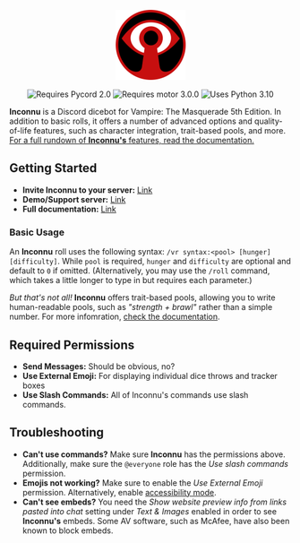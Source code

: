 <p align="center">
  <img src="images/inconnu_logo.png" alt="Inconnu Dicebot" width=125 height=125 />
</p>

<p align="center">
  <img src="https://img.shields.io/badge/Pycord-2.0-blue" alt="Requires Pycord 2.0" />
  <img src="https://img.shields.io/badge/motor-3.0.0-yellow" alt="Requires motor 3.0.0" />
  <img src="https://img.shields.io/badge/python-3.10-green" alt="Uses Python 3.10" />
</p>

**Inconnu** is a Discord dicebot for Vampire: The Masquerade 5th Edition. In addition to basic rolls, it offers a number of advanced options and quality-of-life features, such as character integration, trait-based pools, and more. [For a full rundown of **Inconnu's** features, read the documentation.](https://www.inconnu.app)

## Getting Started

* **Invite Inconnu to your server:** [Link](https://discord.com/api/oauth2/authorize?client_id=882409882119196704&permissions=2147747840&scope=bot%20applications.commands)
* **Demo/Support server:** [Link](https://discord.gg/QHnCdSPeEE)
* **Full documentation:** [Link](https://www.inconnu.app/#/)

### Basic Usage

An **Inconnu** roll uses the following syntax: `/vr syntax:<pool> [hunger] [difficulty]`. While `pool` is required, `hunger` and `difficulty` are optional and default to `0` if omitted. (Alternatively, you may use the `/roll` command, which takes a little longer to type in but requires each parameter.)

*But that's not all!* **Inconnu** offers trait-based pools, allowing you to write human-readable pools, such as *"strength + brawl"* rather than a simple number. For more infomration, [check the documentation](https://www.inconnu.app).

## Required Permissions

* **Send Messages:** Should be obvious, no?
* **Use External Emoji:** For displaying individual dice throws and tracker boxes
* **Use Slash Commands:** All of Inconnu's commands use slash commands.

## Troubleshooting

* **Can't use commands?** Make sure **Inconnu** has the permissions above. Additionally, make sure the `@everyone` role has the *Use slash commands* permission.
* **Emojis not working?** Make sure to enable the *Use External Emoji* permission. Alternatively, enable [accessibility mode](https://www.inconnu.app/#/accessibility).
* **Can't see embeds?** You need the *Show website preview info from links pasted into chat* setting under *Text & Images* enabled in order to see **Inconnu's** embeds. Some AV software, such as McAfee, have also been known to block embeds.
